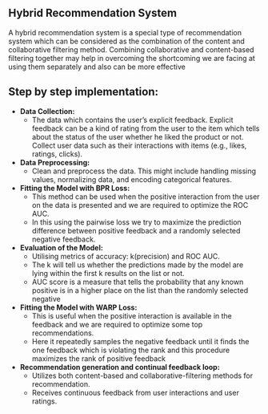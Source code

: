 ## Hybrid Recommendation System
A hybrid recommendation system is a special type of recommendation system which can be considered as the combination of the content and collaborative filtering method. Combining collaborative and content-based filtering together may help in overcoming the shortcoming we are facing at using them separately and also can be more effective
## Step by step implementation: 
+ **Data Collection:**
  + The data which contains the user’s explicit feedback. Explicit feedback can be a kind of rating from the user to the item which tells about the status of the user whether he liked the product or not.
Collect user data such as their interactions with items (e.g., likes, ratings, clicks).
+ **Data Preprocessing:**
  + Clean and preprocess the data. This might include handling missing values, normalizing data, and encoding categorical features.
+ **Fitting the Model with BPR Loss:**
  + This method can be used when the positive interaction from the user on the data is presented and we are required to optimize the ROC AUC.
  + In this using the pairwise loss we try to maximize the prediction difference between positive feedback and a randomly selected negative feedback.
+ **Evaluation of the Model:**
  + Utilising metrics of accuracy: k(precision) and ROC AUC.
  + The k will tell us whether the predictions made by the model are lying within the first k results on the list or not.
  + AUC score is a measure that tells the probability that any known positive is in a higher place on the list than the randomly selected negative
+ **Fitting the Model with WARP Loss:**
  + This is useful when the positive interaction is available in the feedback and we are required to optimize some top recommendations.
  + Here it repeatedly samples the negative feedback until it finds the one feedback which is violating the rank and this procedure maximizes the rank of positive feedback
+ **Recommendation generation and continual feedback loop:**
  + Utilizes both content-based and collaborative-filtering methods for recommendation.
  + Receives continuous feedback from user interactions and user ratings.
